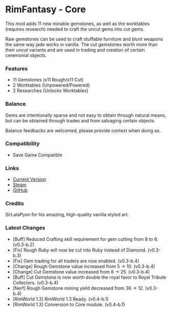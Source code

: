 # RimFantasy - Core

This mod adds 11 new minable gemstones, as well as the worktables (requires research) needed to craft the uncut gems into cut gems.

Raw gemstones can be used to craft stuffable furniture and blunt weapons the same way jade works in vanilla. The cut gemstones worth more than their uncut variants and are used in trading and creation of certain ceremonial objects.

### Features

- 11 Gemstones (x11 Rough/x11 Cut)
- 2 Worktables (Unpowered/Powered)
- 2 Researches (Unlocks Worktables)

### Balance

Gems are intentionally sparse and not easy to obtain through natural means, but can be obtained through trades and from salvaging certain objects.

Balance feedbacks are welcomed, please provide context when doing so.

### Compatibility

- Save Game Compatible

### Links

- [Current Version](https://github.com/Sierra0003/RimFantasy---Core/releases/tag/v0.4-b.1)
- [Steam](https://steamcommunity.com/sharedfiles/filedetails/?id=1234567890)
- [GitHub](https://github.com/Sierra0003/RimFantasy---Core)

### Credits

SirLalaPyon for his amazing, high-quality vanilla styled art.

### Latest Changes

- [Buff] Reduced Crafting skill requirement for gem cutting from 8 to 6. (v0.3-b.2)
- [Fix] Rough Ruby will now be cut into Ruby instead of Diamond. (v0.3-b.3)
- [Fix] Gem trading for all traders are now enabled. (v0.3-b.4)
- [Change] Rough Gemstone value increased from 5 -> 10. (v0.3-b.4)
- [Change] Cut Gemstone value increased from 8 -> 25. (v0.3-b.4)
- [Buff] Cut Gemstone is now worth double the royal favor to Royal Tribute Collectors. (v0.3-b.4)
- [Nerf] Rough Gemstone mining yield decreased from 36 -> 12. (v0.3-b.4)
- [RimWorld 1.3] RimWorld 1.3 Ready. (v0.4-b.1)
- [RimWorld 1.3] Conversion to Core module. (v0.4-b.1)